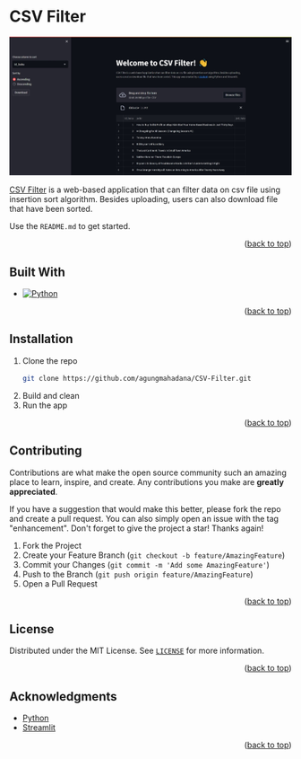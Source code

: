 <a name="readme-top"></a>

<!-- ABOUT THE PROJECT -->

# CSV Filter

![CSV Filter Screen Shot][csv-filter-screenshot]

[CSV Filter](https://agungmahadana-csv-filter-main-j3vp6p.streamlit.app/) is a web-based application that can filter data on csv file using insertion sort algorithm. Besides uploading, users can also download file that have been sorted.

Use the `README.md` to get started.

<p align="right">(<a href="#readme-top">back to top</a>)</p>

## Built With

- [![Python][python.org]](https://www.python.org/)

<p align="right">(<a href="#readme-top">back to top</a>)</p>

<!-- GETTING STARTED -->

## Installation

1. Clone the repo
   ```sh
   git clone https://github.com/agungmahadana/CSV-Filter.git
   ```
2. Build and clean
3. Run the app

<p align="right">(<a href="#readme-top">back to top</a>)</p>

<!-- CONTRIBUTING -->

## Contributing

Contributions are what make the open source community such an amazing place to learn, inspire, and create. Any contributions you make are **greatly appreciated**.

If you have a suggestion that would make this better, please fork the repo and create a pull request. You can also simply open an issue with the tag "enhancement".
Don't forget to give the project a star! Thanks again!

1. Fork the Project
2. Create your Feature Branch (`git checkout -b feature/AmazingFeature`)
3. Commit your Changes (`git commit -m 'Add some AmazingFeature'`)
4. Push to the Branch (`git push origin feature/AmazingFeature`)
5. Open a Pull Request

<p align="right">(<a href="#readme-top">back to top</a>)</p>

<!-- LICENSE -->

## License

Distributed under the MIT License. See [`LICENSE`](LICENSE) for more information.

<p align="right">(<a href="#readme-top">back to top</a>)</p>

<!-- ACKNOWLEDGMENTS -->

## Acknowledgments

- [Python](https://www.python.org/)
- [Streamlit](https://streamlit.io/)

<p align="right">(<a href="#readme-top">back to top</a>)</p>

<!-- MARKDOWN LINK & IMAGE -->

[csv-filter-screenshot]: image/readme.jpeg
[python.org]: https://img.shields.io/badge/Python-FFD43B?style=for-the-badge&logo=python&logoColor=blue
